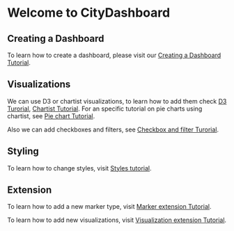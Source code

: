 # Welcome to CityDashboard

## Creating a Dashboard

To learn how to create a dashboard, please visit our [Creating a Dashboard Tutorial](Manual/Creating_a_Dashboard.md).

## Visualizations

We can use D3 or chartist visualizations, to learn how to add them check [D3 Turorial](Manual/Using_D3_with_CityDashboard.md), [Chartist Tutorial](Manual/Using_Chartist.js_with_CityDashboard.md). For an specific tutorial on pie charts using chartist, see [Pie chart Tutorial](Manual/Pie_Charts_labels_and_preprocess.md).

Also we can add checkboxes and filters, see [Checkbox and filter Turorial](Manual/Filters_and_Checkboxes.md).

## Styling

To learn how to change styles, visit [Styles tutorial](Manual/Styiling_CityDashboard.md).

## Extension

To learn how to add a new marker type, visit [Marker extension Tutorial](Manual/Adding_new_marker_types.md).

To learn how to add new visualizations, visit [Visualization extension Tutorial](Manual/Extending_Visualizations.md).
